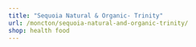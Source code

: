 ```yaml
---
title: "Sequoia Natural & Organic- Trinity"
url: /moncton/sequoia-natural-and-organic-trinity/
shop: health food
---
```

